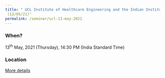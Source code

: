 ```yaml
---
title: " UCL Institute of Healthcare Engineering and the Indian Institute of Science joint webinar exploring "Materials in Medicine"
 (13/05/21)"
permalink: /seminar/ucl-13-may-2021
---
```


### When?
13<sup>th</sup> May, 2021 (Thursday), 14:30 PM (India Standard Time)

### Location
<a href="https://www.eventbrite.co.uk/e/ihe-indian-institute-of-science-webinar-materials-in-medicine-tickets-149112695085" target="_blank">More details</a>


